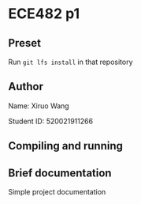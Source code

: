 # ECE482 p1

## Preset

Run `git lfs install` in that repository

## Author

Name: Xiruo Wang

Student ID: 520021911266

## Compiling and running



## Brief documentation

Simple project documentation
